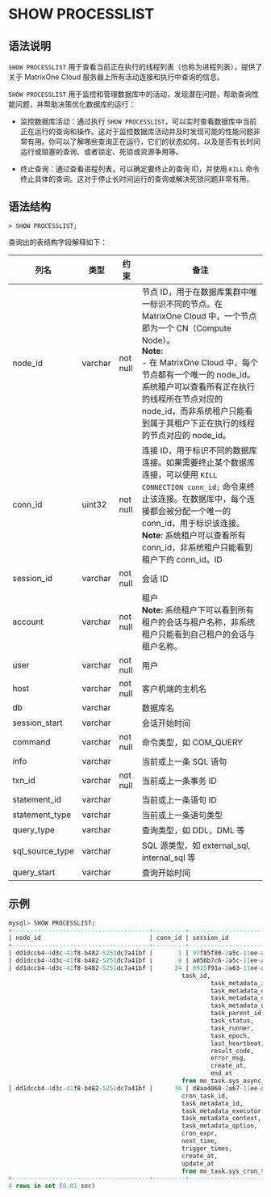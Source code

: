# **SHOW PROCESSLIST**

## **语法说明**

`SHOW PROCESSLIST` 用于查看当前正在执行的线程列表（也称为进程列表），提供了关于 MatrixOne Cloud 服务器上所有活动连接和执行中查询的信息。

`SHOW PROCESSLIST` 用于监控和管理数据库中的活动，发现潜在问题，帮助查询性能问题，并帮助决策优化数据库的运行：

- 监控数据库活动：通过执行 `SHOW PROCESSLIST`，可以实时查看数据库中当前正在运行的查询和操作。这对于监控数据库活动并及时发现可能的性能问题非常有用。你可以了解哪些查询正在运行，它们的状态如何，以及是否有长时间运行或阻塞的查询、或者锁定、死锁或资源争用等。

- 终止查询：通过查看进程列表，可以确定要终止的查询 ID，并使用 `KILL` 命令终止具体的查询。这对于停止长时间运行的查询或解决死锁问题非常有用。

## **语法结构**

```
> SHOW PROCESSLIST;
```

查询出的表结构字段解释如下：

| 列名            | 类型     | 约束       | 备注               |
|----------------|---------|-----------|--------------------|
| node_id        | varchar | not null  | 节点 ID，用于在数据库集群中唯一标识不同的节点。在 MatrixOne Cloud 中，一个节点即为一个 CN（Compute Node）。<br> **Note:** <br> - 在 MatrixOne Cloud 中，每个节点都有一个唯一的 node_id。系统租户可以查看所有正在执行的线程所在节点对应的 node_id，而非系统租户只能看到属于其租户下正在执行的线程的节点对应的 node_id。        |
| conn_id        | uint32  | not null  | 连接 ID，用于标识不同的数据库连接。如果需要终止某个数据库连接，可以使用 `KILL CONNECTION conn_id;` 命令来终止该连接。在数据库中，每个连接都会被分配一个唯一的 conn_id，用于标识该连接。<br> **Note:** 系统租户可以查看所有 conn_id，非系统租户只能看到租户下的 conn_id。ID             |
| session_id     | varchar | not null  | 会话 ID         |
| account        | varchar | not null  | 租户 <br>**Note:** 系统租户下可以看到所有租户的会话与租户名称，非系统租户只能看到自己租户的会话与租户名称。    |
| user           | varchar | not null  | 用户               |
| host           | varchar | not null  | 客户机端的主机名     |
| db             | varchar |           | 数据库名            |
| session_start  | varchar |           | 会话开始时间     |
| command        | varchar | not null  | 命令类型，如 COM_QUERY |
| info           | varchar |           | 当前或上一条 SQL 语句  |
| txn_id         | varchar | not null  | 当前或上一条事务 ID    |
| statement_id   | varchar |           | 当前或上一条语句 ID    |
| statement_type | varchar |           | 当前或上一条语句类型   |
| query_type     | varchar |           | 查询类型，如 DDL，DML 等 |
| sql_source_type| varchar |           | SQL 源类型，如 external_sql, internal_sql 等|
| query_start    | varchar |           | 查询开始时间          |

## **示例**

```sql
mysql> SHOW PROCESSLIST;
+--------------------------------------+---------+--------------------------------------+---------+--------------------------------------+----------------+---------+----------------------------+-----------+------------------------------------------------------------------------------------------------------------------------------------------------------------------------------------------------------------------------------------------------------------------------------------------------------------------------------------------------------------------------------------------------------------------------------------------------------------------------------------+----------------------------------+--------------------------------------+------------------+------------+-----------------+----------------------------+
| node_id                              | conn_id | session_id                           | account | user                                 | host           | db      | session_start              | command   | info                                                                                                                                                                                                                                                                                                                                                                                                                                                                               | txn_id                           | statement_id                         | statement_type   | query_type | sql_source_type | query_start                |
+--------------------------------------+---------+--------------------------------------+---------+--------------------------------------+----------------+---------+----------------------------+-----------+------------------------------------------------------------------------------------------------------------------------------------------------------------------------------------------------------------------------------------------------------------------------------------------------------------------------------------------------------------------------------------------------------------------------------------------------------------------------------------+----------------------------------+--------------------------------------+------------------+------------+-----------------+----------------------------+
| dd1dccb4-4d3c-41f8-b482-5251dc7a41bf |       1 | 97f85f80-2a5c-11ee-ae41-5ad2460dea4f | sys     | mo_logger                            | 127.0.0.1:6001 |         | 2023-07-24 19:59:27.005755 | COM_QUERY | COMMIT                                                                                                                                                                                                                                                                                                                                                                                                                                                                             |                                  |                                      |                  |            | internal_sql    |                            |
| dd1dccb4-4d3c-41f8-b482-5251dc7a41bf |       8 | a056b7c6-2a5c-11ee-ae42-5ad2460dea4f | sys     | root                                 | 127.0.0.1:6001 | aab     | 2023-07-24 19:59:41.045851 | COM_QUERY | SHOW PROCESSLIST                                                                                                                                                                                                                                                                                                                                                                                                                                                                   | c207acc30a19432f8d3cbac387c6e520 | 421aadaa-2a68-11ee-ae5b-5ad2460dea4f | Show Processlist | Other      | external_sql    | 2023-07-24 21:22:56.907266 |
| dd1dccb4-4d3c-41f8-b482-5251dc7a41bf |      24 | 0915f91a-2a63-11ee-ae4d-5ad2460dea4f | sys     | 3bf028e0-aa43-4917-b82f-ed533c0f401e | 127.0.0.1:6001 | mo_task | 2023-07-24 20:45:33.762679 | COM_QUERY | select
                                                task_id,
                                                        task_metadata_id,
                                                        task_metadata_executor,
                                                        task_metadata_context,
                                                        task_metadata_option,
                                                        task_parent_id,
                                                        task_status,
                                                        task_runner,
                                                        task_epoch,
                                                        last_heartbeat,
                                                        result_code,
                                                        error_msg,
                                                        create_at,
                                                        end_at
                                                from mo_task.sys_async_task where task_id>17 AND task_runner='dd1dccb4-4d3c-41f8-b482-5251dc7a41bf' AND task_status=1 order by task_id limit 3 |                                  |                                      |                  |            | internal_sql    |                            |
| dd1dccb4-4d3c-41f8-b482-5251dc7a41bf |      36 | d8aa4060-2a67-11ee-ae59-5ad2460dea4f | sys     | 3bf028e0-aa43-4917-b82f-ed533c0f401e | 127.0.0.1:6001 | mo_task | 2023-07-24 21:20:00.009746 | COM_QUERY | select
                                                cron_task_id,
                                                task_metadata_id,
                                                task_metadata_executor,
                                                task_metadata_context,
                                                task_metadata_option,
                                                cron_expr,
                                                next_time,
                                                trigger_times,
                                                create_at,
                                                update_at
                                                from mo_task.sys_cron_task                                                                                                                                                                        |                                  |                                      |                  |            | internal_sql    |                            |
+--------------------------------------+---------+--------------------------------------+---------+--------------------------------------+----------------+---------+----------------------------+-----------+------------------------------------------------------------------------------------------------------------------------------------------------------------------------------------------------------------------------------------------------------------------------------------------------------------------------------------------------------------------------------------------------------------------------------------------------------------------------------------+----------------------------------+--------------------------------------+------------------+------------+-----------------+----------------------------+
4 rows in set (0.01 sec)
```